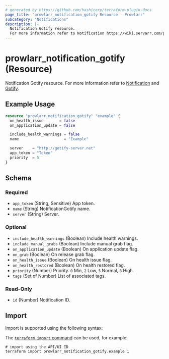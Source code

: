 ```yaml
---
# generated by https://github.com/hashicorp/terraform-plugin-docs
page_title: "prowlarr_notification_gotify Resource - Prowlarr"
subcategory: "Notifications"
description: |-
  Notification Gotify resource.
  For more information refer to Notification https://wiki.servarr.com/prowlarr/settings#connect and Gotify https://wiki.servarr.com/prowlarr/supported#gotify.
---
```


# prowlarr_notification_gotify (Resource)

<!-- subcategory:Notifications -->
Notification Gotify resource.
For more information refer to [Notification](https://wiki.servarr.com/prowlarr/settings#connect) and [Gotify](https://wiki.servarr.com/prowlarr/supported#gotify).

## Example Usage

```terraform
resource "prowlarr_notification_gotify" "example" {
  on_health_issue       = false
  on_application_update = false

  include_health_warnings = false
  name                    = "Example"

  server    = "http://gotify-server.net"
  app_token = "Token"
  priority  = 5
}
```

<!-- schema generated by tfplugindocs -->
## Schema

### Required

- `app_token` (String, Sensitive) App token.
- `name` (String) NotificationGotify name.
- `server` (String) Server.

### Optional

- `include_health_warnings` (Boolean) Include health warnings.
- `include_manual_grabs` (Boolean) Include manual grab flag.
- `on_application_update` (Boolean) On application update flag.
- `on_grab` (Boolean) On release grab flag.
- `on_health_issue` (Boolean) On health issue flag.
- `on_health_restored` (Boolean) On health restored flag.
- `priority` (Number) Priority. `0` Min, `2` Low, `5` Normal, `8` High.
- `tags` (Set of Number) List of associated tags.

### Read-Only

- `id` (Number) Notification ID.

## Import

Import is supported using the following syntax:

The [`terraform import` command](https://developer.hashicorp.com/terraform/cli/commands/import) can be used, for example:

```shell
# import using the API/UI ID
terraform import prowlarr_notification_gotify.example 1
```
